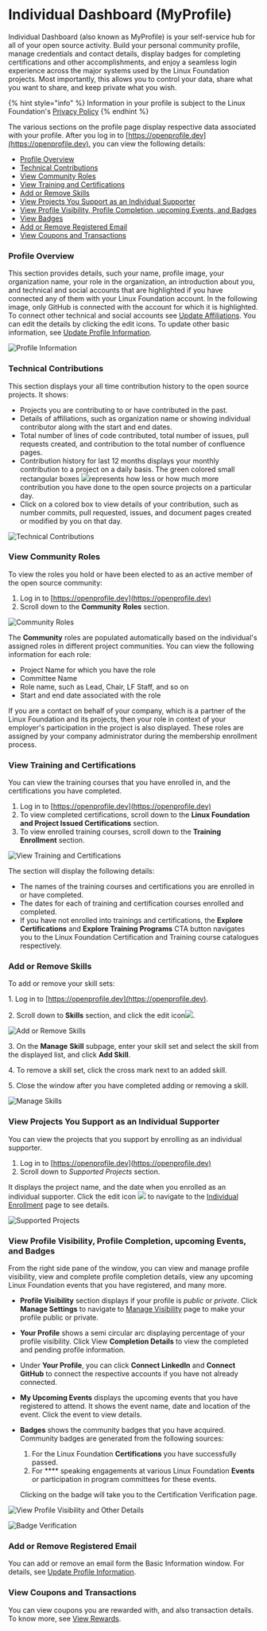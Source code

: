 # Individual Dashboard (MyProfile)

Individual Dashboard (also known as MyProfile) is your self-service hub for all of your open source activity. Build your personal community profile, manage credentials and contact details, display badges for completing certifications and other accomplishments, and enjoy a seamless login experience across the major systems used by the Linux Foundation projects. Most importantly, this allows you to control your data, share what you want to share, and keep private what you wish.

{% hint style="info" %}
Information in your profile is subject to the Linux Foundation's [Privacy Policy](https://linuxfoundation.org/privacy)
{% endhint %}

The various sections on the profile page display respective data associated with your profile. After you log in to [https://openprofile.dev](https://openprofile.dev), you can view the following details:

* [Profile Overview](./#profile-overview)
* [Technical Contributions](./#technical-contributions)
* [View Community Roles](./#view-community-roles)
* [View Training and Certifications](./#view-training-and-certifications)
* [Add or Remove Skills](./#add-or-remove-skills)
* [View Projects You Support as an Individual Supporter](./#view-projects-you-support-as-an-individual-supporter)
* [View Profile Visibility, Profile Completion, upcoming Events, and Badges](./#view-profile-visibility-profile-completion-upcoming-events-and-badges)
* [View Badges](./#view-badges)
* [Add or Remove Registered Email](./#add-or-remove-registered-email)
* [View Coupons and Transactions](./#view-coupons-and-transactions)

### Profile Overview

This section provides details, such your name, profile image, your organization name, your role in the organization, an introduction about you, and technical and social accounts that are highlighted if you have connected any of them with your Linux Foundation account. In the following image, only GitHub is connected with the account for which it is highlighted. To connect other technical and social accounts see [Update Affiliations](update-affiliations.md). You can edit the details by clicking the edit icons. To update other basic information, see [Update Profile Information](update-profile-information.md).

![Profile Information](<../.gitbook/assets/profile information.png>)

### **Technical Contributions**

This section displays your all time contribution history to the open source projects. It shows:

* Projects you are contributing to or have contributed in the past.
* Details of affiliations, such as organization name or showing individual contributor along with the start and end dates.
* Total number of lines of code contributed, total number of issues, pull requests created, and contribution to the total number of confluence pages.
* Contribution history for last 12 months displays your monthly contribution to a project on a daily basis. The green colored small rectangular boxes ![](<../.gitbook/assets/colored boxes.png>)represents how less or how much more contribution you have done to the open source projects on a particular day.
* Click on a colored box to view details of your contribution, such as number commits, pull requested, issues, and document pages created or modified by you on that day.

![Technical Contributions](<../.gitbook/assets/technical contributions.png>)

### View Community Roles

To view the roles you hold or have been elected to as an active member of the open source community:

1. Log in to [https://openprofile.dev](https://openprofile.dev)
2. Scroll down to the **Community** **Roles** section.

![Community Roles](<../.gitbook/assets/community roles.png>)

The **Community** roles are populated automatically based on the individual's assigned roles in different project communities. You can view the following information for each role:

* Project Name for which you have the role
* Committee Name
* Role name, such as Lead, Chair, LF Staff, and so on
* Start and end date associated with the role

If you are a contact on behalf of your company, which is a partner of the Linux Foundation and its projects, then your role in context of your employer's participation in the project is also displayed. These roles are assigned by your company administrator during the membership enrollment process.

### View Training and Certifications

You can view the training courses that you have enrolled in, and the certifications you have completed.

1. Log in to [https://openprofile.dev](https://openprofile.dev)
2. To view completed certifications, scroll down to the **Linux Foundation and Project Issued Certifications** section.
3. To view enrolled training courses, scroll down to the **Training Enrollment** section.

![View Training and Certifications](<../.gitbook/assets/training and certification sections.png>)

The section will display the following details:

* The names of the training courses and certifications you are enrolled in or have completed.
* The dates for each of training and certification courses enrolled and completed.
* If you have not enrolled into trainings and certifications, the **Explore Certifications** and **Explore Training Programs** CTA button navigates you to the Linux Foundation Certification and Training course catalogues respectively.

### Add or Remove Skills

To add or remove your skill sets:

1\. Log in to [https://openprofile.dev](https://openprofile.dev).

2\. Scroll down to **Skills** section, and click the edit icon![](https://files.gitbook.com/v0/b/gitbook-x-prod.appspot.com/o/spaces%2F-M2DCN9UgoRgMEkgnLyP-887967055%2Fuploads%2FBQ6OC0h0UHvmR0NFmQ8l%2FEdit\_Icon.png?alt=media\&token=1d8e04b5-0984-4018-bd1a-126e5b4d95a6).

![Add or Remove Skills](https://files.gitbook.com/v0/b/gitbook-x-prod.appspot.com/o/spaces%2F-M2DCN9UgoRgMEkgnLyP-887967055%2Fuploads%2F7fnc9xf3yZ9C1QCccVgh%2Fskills.png?alt=media\&token=20e1d4a6-aa44-4a47-aa63-aded8df64720)

3\. On the **Manage** **Skill** subpage, enter your skill set and select the skill from the displayed list, and click **Add Skill**.

4\. To remove a skill set, click the cross mark next to an added skill.

5\. Close the window after you have completed adding or removing a skill.

![Manage Skills](<../.gitbook/assets/manage skills (1).png>)

### View Projects You Support as an Individual Supporter

You can view the projects that you support by enrolling as an individual supporter.

1. Log in to [https://openprofile.dev](https://openprofile.dev)
2. Scroll down to _Supported Projects_ section.

It displays the project name, and the date when you enrolled as an individual supporter. Click the edit icon ![](<../.gitbook/assets/Edit\_Icon (1).png>) to navigate to the [Individual Enrollment](individual-enrollments.md) page to see details.

![Supported Projects](<../.gitbook/assets/supported projects.png>)

### View Profile Visibility, Profile Completion, upcoming Events, and Badges

From the right side pane of the window, you can view and manage profile visibility, view and complete profile completion details, view any upcoming Linux Foundation events that you have registered, and many more.

* **Profile Visibility** section displays if your profile is _public_ or _private_. Click **Manage Settings** to navigate to [Manage Visibility](manage-profile-visibility.md) page to make your profile public or private.
* **Your Profile** shows a semi circular arc displaying percentage of your profile visibility. Click View **Completion Details** to view the completed and pending profile information.
* Under **Your Profile**, you can click **Connect LinkedIn** and **Connect GitHub** to connect the respective accounts if you have not already connected.
* **My Upcoming Events** displays the upcoming events that you have registered to attend. It shows the event name, date and location of the event. Click the event to view details.
*   **Badges** shows the community badges that you have acquired. Community badges are generated from the following sources:

    1. For the Linux Foundation **Certifications** you have successfully passed.
    2. For \*\*\*\* speaking engagements at various Linux Foundation **Events** or participation in program committees for these events.

    Clicking on the badge will take you to the Certification Verification page.

![View Profile Visibility and Other Details](<../.gitbook/assets/profile visibility and other details.png>)

![Badge Verification](<../.gitbook/assets/badge verification.png>)

### Add or Remove Registered Email

You can add or remove an email form the Basic Information window. For details, see [Update Profile Information](update-profile-information.md).

### View Coupons and Transactions

You can view coupons you are rewarded with, and also transaction details. To know more, see [View Rewards](view-rewards.md).
